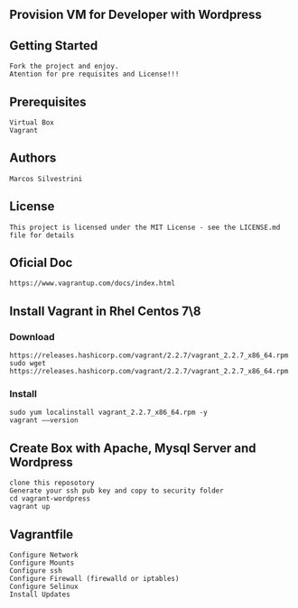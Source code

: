 ## Provision VM for Developer with Wordpress

## Getting Started

    Fork the project and enjoy.
    Atention for pre requisites and License!!!

## Prerequisites

    Virtual Box
    Vagrant

## Authors

    Marcos Silvestrini

## License

    This project is licensed under the MIT License - see the LICENSE.md 	file for details

## Oficial Doc

    https://www.vagrantup.com/docs/index.html

## Install Vagrant in Rhel Centos 7\8

### Download

    https://releases.hashicorp.com/vagrant/2.2.7/vagrant_2.2.7_x86_64.rpm
    sudo wget https://releases.hashicorp.com/vagrant/2.2.7/vagrant_2.2.7_x86_64.rpm

### Install

    sudo yum localinstall vagrant_2.2.7_x86_64.rpm -y
    vagrant ––version

## Create Box with Apache, Mysql Server and Wordpress

    clone this reposotory
    Generate your ssh pub key and copy to security folder
    cd vagrant-wordpress
    vagrant up

## Vagrantfile

    Configure Network
    Configure Mounts
    Configure ssh
    Configure Firewall (firewalld or iptables)
    Configure Selinux
    Install Updates
